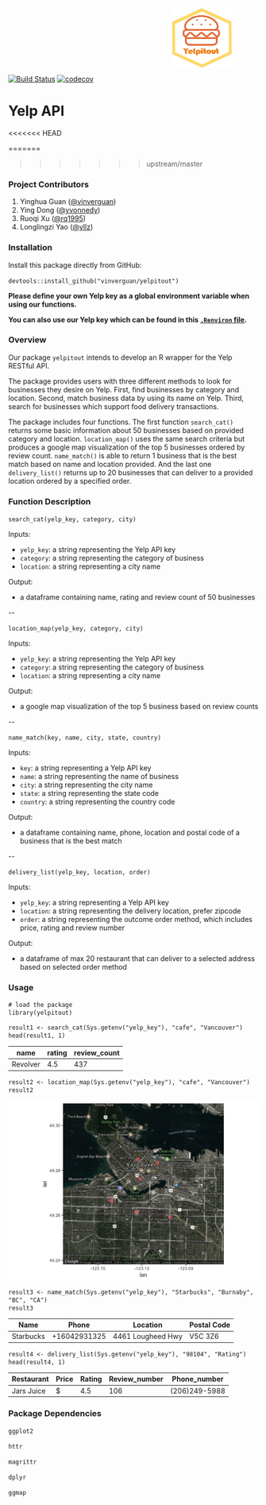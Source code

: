 <div style="max-height:450px; max-width:450px; overflow: hidden">
   <img src="image/yelpitout.png" align="right" alt="hexlogo" height="120" width="120"/>
</div>
   
   
[![Build Status](https://travis-ci.org/vinverguan/yelpitout.svg?branch=master)](https://travis-ci.org/vinverguan/yelpitout)
[![codecov](https://codecov.io/gh/vinverguan/yelpitout/branch/master/graphs/badge.svg)](https://codecov.io/gh/vinverguan/yelpitout/)

# Yelp API 
<<<<<<< HEAD
   

=======
>>>>>>> upstream/master
     
### Project Contributors

1. Yinghua Guan ([@vinverguan](https://github.com/vinverguan))
2. Ying Dong ([@yvonnedy](http://github.com/yvonnedy))
3. Ruoqi Xu ([@rq1995](https://github.com/rq1995))
4. Longlingzi Yao ([@yllz](https://github.com/yllz))
    
### Installation  
   
Install this package directly from GitHub:

`devtools::install_github("vinverguan/yelpitout")`      
     
**Please define your own Yelp key as a global environment variable when using our functions.**      
    
**You can also use our Yelp key which can be found in this [`.Renviron` file](https://github.com/vinverguan/yelpitout/blob/master/.Renviron).**        
                       
### Overview   
  
Our package `yelpitout` intends to develop an R wrapper for the Yelp RESTful API.

The package provides users with three different methods to look for businesses they desire on Yelp. First, find businesses by category and location. Second, match business data by using its name on Yelp. Third, search for businesses which support food delivery transactions.

The package includes four functions. The first function `search_cat()` returns some basic information about 50 businesses based on provided category and location. `location_map()` uses the same search criteria but produces a google map visualization of the top 5 businesses ordered by review count. `name_match()` is able to return 1 business that is the best match based on name and location provided. And the last one `delivery_list()` returns up to 20 businesses that can deliver to a provided location ordered by a specified order.     

### Function Description

`search_cat(yelp_key, category, city)`  

Inputs: 

- `yelp_key`: a string representing the Yelp API key
- `category`: a string representing the category of business
- `location`: a string representing a city name

Output:   

- a dataframe containing name, rating and review count of 50 businesses

--

`location_map(yelp_key, category, city)`      

Inputs: 

- `yelp_key`: a string representing the Yelp API key
- `category`: a string representing the category of business
- `location`: a string representing a city name

Output:    

- a google map visualization of the top 5 business based on review counts

--

`name_match(key, name, city, state, country)`    
 
Inputs:   

- `key`: a string representing a Yelp API key
- `name`: a string representing the name of business
- `city`: a string representing the city name
- `state`: a string representing the state code
- `country`: a string representing the country code

Output:  

- a dataframe containing name, phone, location and postal code of a business that is the best match

--

`delivery_list(yelp_key, location, order)`     

Inputs:   

- `yelp_key`: a string representing a Yelp API key
- `location`: a string representing the delivery location, prefer zipcode
- `order`: a string representing the outcome order method, which includes price, rating and review number

Output:  

- a dataframe of max 20 restaurant that can deliver to a selected address based on selected order method
       
### Usage 
   
```
# load the package                                                   
library(yelpitout)
```  
```
result1 <- search_cat(Sys.getenv("yelp_key"), "cafe", "Vancouver")
head(result1, 1)
```   
| name | rating | review_count| 
| --- | -------- | -------- | 
| Revolver | 4.5 | 437 |    

```
result2 <- location_map(Sys.getenv("yelp_key"), "cafe", "Vancouver")
result2
```   
![](image/function3_output.png) 
   
```
result3 <- name_match(Sys.getenv("yelp_key"), "Starbucks", "Burnaby", "BC", "CA")
result3
```   
| Name | Phone | Location | Postal Code |
| --- | -------- | -------- | -------- |
| Starbucks | +16042931325 | 4461 Lougheed Hwy | V5C 3Z6 |     
   
```
result4 <- delivery_list(Sys.getenv("yelp_key"), "98104", "Rating")
head(result4, 1)
```   
| Restaurant | Price | Rating | Review_number | Phone_number |
| ---------- | --- | -------- | -------- | -------- |
| Jars Juice | $ | 4.5 | 106 | (206)249-5988 | 
  
### Package Dependencies   
   
`ggplot2` 
   
`httr`    
 
`magrittr`  
   
`dplyr`    
 
`ggmap`
